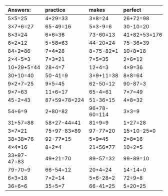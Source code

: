 | Answers: | practice | makes | perfect | ! |
| :--- | :--- | :--- | :--- | :--- |
| 5×5=25 | 4+29=33 | 3×8=24 | 26+72=98 | 57+1=58 | 
| 3×7+6=27 | 65-49=16 | 5×3-9=6 | 30-10=20 | 5×6=30 | 
| 8×3=24 | 6×6=36 | 73-60=13 | 41+82+53=176 | 21÷3=7 | 
| 6×2=12 | 5+58=63 | 44-20=24 | 75-36=39 | 5×4=20 | 
| 84+2=86 | 7×4=28 | 8+75-82=1 | 10+8=18 | 9×6=54 | 
| 2×4-5=3 | 7×3=21 | 7×5=35 | 2×6=12 | 42+20=62 | 
| 10+29+5=44 | 28÷4=7 | 12÷4=3 | 4×9=36 | 8+19=27 | 
| 30+10=40 | 50-41=9 | 3×9+11=38 | 8×8=64 | 77+8=85 | 
| 9×2+7=25 | 9×5=45 | 62-50=12 | 90-87=3 | 4×3=12 | 
| 9×7=63 | 11+6=17 | 65-4=61 | 7×7=49 | 28+21+94=143 | 
| 45-2=43 | 87+59+78=224 | 51-36=15 | 4×8=32 | 85+66-93=58 | 
| 54÷6=9 | 2+80=82 | 96+78-60=114 | 3×3=9 | 4×6+34=58 | 
| 31+57=88 | 58+27-44=41 | 81÷9=9 | 1+27=28 | 8×6-15=33 | 
| 3×7=21 | 75+97-83=89 | 97-77=20 | 15+10-25=0 | 81+57+9=147 | 
| 38+38=76 | 92-77=15 | 5×9=45 | 2×8=16 | 77+37-5=109 | 
| 4×4=16 | 8÷2=4 | 21+56=77 | 10÷2=5 | 87-34=53 | 
| 33+97-47=83 | 49+21=70 | 89-57=32 | 99-89=10 | 42÷6=7 | 
| 79-70=9 | 66-54=12 | 20+4=24 | 14-14=0 | 6×8=48 | 
| 6×3=18 | 7×2=14 | 5×6-28=2 | 72÷9=8 | 58+25=83 | 
| 36÷6=6 | 35÷5=7 | 66-41=25 | 5+20=25 | 34+26+8=68 | 
